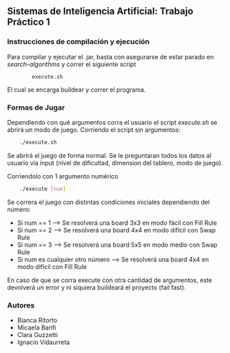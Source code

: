 ## Sistemas de Inteligencia Artificial: Trabajo Práctico 1

### Instrucciones de compilación y ejecución

Para compilar y ejecutar el .jar, basta con asegurarse de estar parado en _search-algorithms_ y correr el siguiente script

```
        execute.sh
```
El cual se encarga buildear y correr el programa.

### Formas de Jugar
Dependiendo con qué argumentos corra el usuario el script *execute.sh* se abrirá un modo de juego. Corriendo el script sin argumentos:
```bash
    ./execute.sh
```
Se abrirá el juego de forma normal. Se le preguntaran todos los datos al usuario vía input (nivel de dificultad, dimension del tablero, modo de juego).

Corriendolo con 1 argumento numérico

```bash
    ./execute [num]
```
Se correra el juego con distintas condiciones iniciales dependiendo del número:

- Si num == 1 --> Se resolverá una board 3x3 en modo fácil con Fill Rule
- Si num == 2 --> Se resolverá una board 4x4 en modo difícil con Swap Rule
- Si num == 3 --> Se resolverá una board 5x5 en modo medio con Swap Rule
- Si num es cualquier otro número --> Se resolverá una board 4x4 en modo difícil con Fill Rule

En caso de que se corra execute con otra cantidad de argumentos, este devolverá un error y ni siquiera buildeará el proyecto (fail fast).




### Autores

- Bianca Ritorto
- Micaela Banfi
- Clara Guzzetti
- Ignacio Vidaurreta

